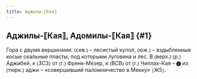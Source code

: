 ```yaml
---
title: Аджилы-⟦Кая⟧
---
```

## Аджилы-⟦Кая⟧, Адомилы-⟦Кая⟧ {#1}

Гора с двумя вершинами: ⦅сев.⦆ – лесистый купол, ⦅юж.⦆ – вздыбленные косые скальные пласты, под которыми луговина и лес. В ⦅верх.⦆ ⦅р.⦆ Аджибей, к ⦅ЗСЗ⦆ от ⦅г.⦆ Френк-Мезер, к ⦅ВСВ⦆ от ⦅г.⦆ Чиплах-Кая – ❶ из ⦅тюрк.⦆ аджи – «совершивший паломничество в Мекку» ⦃Ж5⦄.
